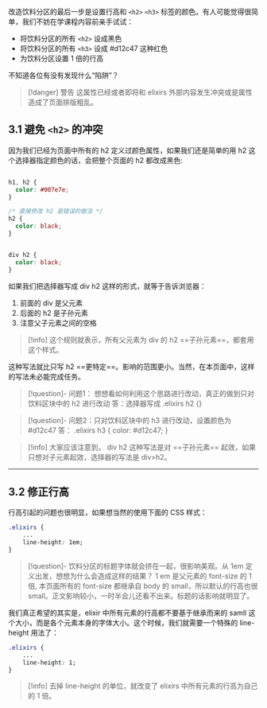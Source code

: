 改造饮料分区的最后一步是设置行高和 `<h2>` `<h3>` 标签的颜色。有人可能觉得很简单，我们不妨在学课程内容前亲手试试：

* 将饮料分区的所有 `<h2>` 设成黑色
* 将饮料分区的所有 `<h3>` 设成 #d12c47 这种红色
* 为饮料分区设置 1 倍的行高

不知道各位有没有发现什么“陷阱”？

>[!danger] 警告
> 这属性已经或者即将和 elixirs 外部内容发生冲突或是属性造成了页面排版粗乱。

## 3.1 避免 `<h2>` 的冲突

因为我们已经为页面中所有的 h2 定义过颜色属性，如果我们还是简单的用 h2 这个选择器指定颜色的话，会把整个页面的 h2 都改成黑色:

```css

h1, h2 {
  color: #007e7e;
}

/* 直接修改 h2 是错误的做法 */
h2 {
  color: black;
}


div h2 {
  color: black;
}
```

如果我们把选择器写成 div h2 这样的形式，就等于告诉浏览器：
1. 前面的 div 是父元素
2. 后面的 h2 是子孙元素
3. 注意父子元素之间的空格

>[!info]
> 这个规则就表示，所有父元素为 div 的 h2 ==子孙元素==，都套用这个样式。

这种写法就比只写 h2 ==更特定==。影响的范围更小。当然，在本页面中，这样的写法未必能完成任务。

>[!question]- 问题1： 想想看如何利用这个思路进行改动，真正的做到只对饮料区块中的 h2 进行改动
> 答：选择器写成 .elixirs h2 {}

>[!question]- 问题2：只对饮料区块中的 h3 进行改动，设置颜色为 #d12c47
> 答： .elixirs h3 { color: #d12c47; }

>[!info]
> 大家应该注意到， div h2 这种写法是对 ==子孙元素== 起效，如果只想对子元素起效，选择器的写法是 div>h2。 

---
## 3.2 修正行高

行高引起的问题也很明显，如果想当然的使用下面的 CSS 样式：

```css
.elixirs {
	...
	line-height: 1em;
}
```

>[!question]- 饮料分区的标题字体就会挤在一起，很影响美观。从 1em 定义出发，想想为什么会造成这样的结果？
> 1 em 是父元素的 font-size 的 1 倍, 本页面所有的 font-size 都继承自 body 的 small，所以默认的行高也很 small。正文影响较小，一时半会儿还看不出来。标题的话影响就明显了。

我们真正希望的其实是，elixir 中所有元素的行高都不要基于继承而来的 samll 这个大小，而是各个元素本身的字体大小。这个时候，我们就需要一个特殊的 line-height 用法了：

```css
.elixirs {
	...
	line-height: 1;
}
```

>[!info]
> 去掉 line-height 的单位，就改变了 elixirs 中所有元素的行高为自己的 1 倍。